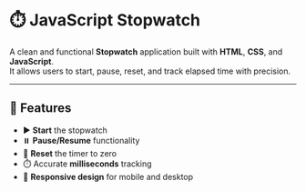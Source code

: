 # ⏱️ JavaScript Stopwatch

A clean and functional **Stopwatch** application built with **HTML**, **CSS**, and **JavaScript**.  
It allows users to start, pause, reset, and track elapsed time with precision.

---

## 📌 Features
- ▶️ **Start** the stopwatch  
- ⏸️ **Pause/Resume** functionality  
- 🔄 **Reset** the timer to zero  
- ⏱️ Accurate **milliseconds** tracking  
- 📱 **Responsive design** for mobile and desktop
